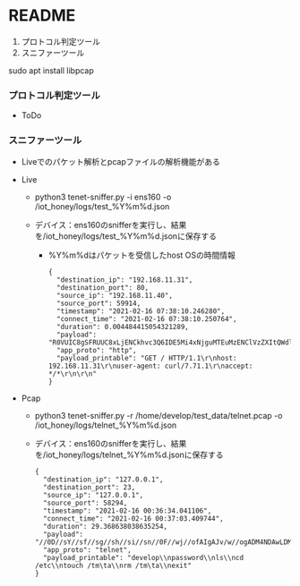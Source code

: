 # README #

1. プロトコル判定ツール
2. スニファーツール

sudo apt install libpcap

### プロトコル判定ツール ###

* ToDo

  

### スニファーツール ###

* Liveでのパケット解析とpcapファイルの解析機能がある

* Live

  * python3 tenet-sniffer.py -i ens160 -o /iot_honey/logs/test_%Y%m%d.json

  * デバイス：ens160のsnifferを実行し、結果を/iot_honey/logs/test_%Y%m%d.jsonに保存する

    * %Y%m%dはパケットを受信したhost OSの時間情報

      ```
      {
        "destination_ip": "192.168.11.31",
        "destination_port": 80,
        "source_ip": "192.168.11.40",
        "source_port": 59914,
        "timestamp": "2021-02-16 07:38:10.246280",
        "connect_time": "2021-02-16 07:38:10.250764",
        "duration": 0.004484415054321289,
        "payload": "R0VUIC8gSFRUUC8xLjENCkhvc3Q6IDE5Mi4xNjguMTEuMzENClVzZXItQWdlbnQ6IGN1cmwvNy43MS4xDQpBY2NlcHQ6ICovKg0KDQo=",
        "app_proto": "http",
        "payload_printable": "GET / HTTP/1.1\r\nhost: 192.168.11.31\r\nuser-agent: curl/7.71.1\r\naccept: */*\r\n\r\n"
      }
      ```

      

* Pcap

  * python3 tenet-sniffer.py -r /home/develop/test_data/telnet.pcap -o /iot_honey/logs/telnet_%Y%m%d.json

  * デバイス：ens160のsnifferを実行し、結果を/iot_honey/logs/telnet_%Y%m%d.jsonに保存する

    ```
    {
      "destination_ip": "127.0.0.1",
      "destination_port": 23,
      "source_ip": "127.0.0.1",
      "source_port": 58294,
      "timestamp": "2021-02-16 00:36:34.041106",
      "connect_time": "2021-02-16 00:37:03.409744",
      "duration": 29.368638038635254,
      "payload": "//0D//sY//sf//sg//sh//si//sn//0F//wj//ofAIgAJv/w//ogADM4NDAwLDM4NDAw//D/+icA//D/+hgAeHRlcm3/8P/8Af/9AWRldmVsb3ANAHBhc3N3b3JkDQBscw0AY2QgL2V0Yw0AdG91Y2ggL3RtCWENAHJtIC90bQlhDQBleGl0DQA=",
      "app_proto": "telnet",
      "payload_printable": "develop\\npassword\\nls\\ncd /etc\\ntouch /tm\ta\\nrm /tm\ta\\nexit"
    }
    ```

    
